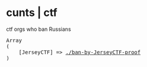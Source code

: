 # cunts | ctf
ctf orgs who ban Russians

<pre>
Array
(
    [JerseyCTF] => <a href="//sunnycapt.github.io/_notes/cunts/proofs/JerseyCTF.html">./ban-by-JerseyCTF-proof</a>
)
</pre>
